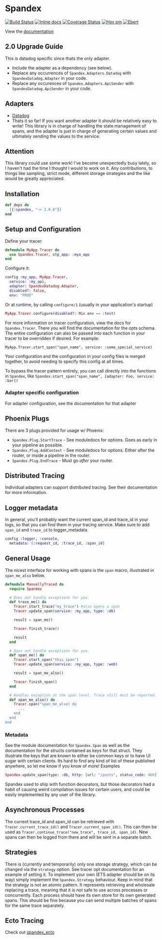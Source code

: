 # Spandex

[![Build Status](https://travis-ci.org/zachdaniel/spandex.svg?branch=master)](https://travis-ci.org/zachdaniel/spandex)
[![Inline docs](http://inch-ci.org/github/zachdaniel/spandex.svg)](http://inch-ci.org/github/zachdaniel/spandex)
[![Coverage Status](https://coveralls.io/repos/github/zachdaniel/spandex/badge.svg)](https://coveralls.io/github/zachdaniel/spandex)
[![Hex pm](http://img.shields.io/hexpm/v/spandex.svg?style=flat)](https://hex.pm/packages/spandex)
[![Ebert](https://ebertapp.io/github/zachdaniel/spandex.svg)](https://ebertapp.io/github/zachdaniel/spandex)

View the [documentation](https://hexdocs.pm/spandex)


## 2.0 Upgrade Guide

This is datadog specific since thats the only adapter.

* Include the adapter as a dependency (see below).
* Replace any occurrences of `Spandex.Adapters.Datadog` with `SpandexDatadog.Adapter` in your code.
* Replace any occurences of `Spandex.Adapters.ApiSender` with `SpandexDatadog.ApiSender` in your code.

## Adapters

* [Datadog](https://github.com/zachdaniel/spandex_datadog)
* Thats it so far! If you want another adapter it should be relatively easy to write! This library is in charge of handling the state management of spans, and the adapter is just in charge of generating certain values and ultimately sending the values to the service.

## Attention

This library could use some work! I've become unexpectedly busy lately, so I haven't had the time I thought I would to work on it. Any contributions, to things like sampling, strict mode, different storage strategies and the like would be greatly appreciated.

## Installation

```elixir
def deps do
  [{:spandex, "~> 2.0.0"}]
end
```

## Setup and Configuration

Define your tracer:

```elixir
defmodule MyApp.Tracer do
  use Spandex.Tracer, otp_app: :mya_app
end
```

Configure it:

```elixir
config :my_app, MyApp.Tracer,
  service: :my_api,
  adapter: SpandexDatadog.Adapter,
  disabled?: false,
  env: "PROD"
```

Or at runtime, by calling `configure/1` (usually in your application's startup)

```elixir
MyApp.Tracer.configure(disabled?: Mix.env == :test)
```

For more information on tracer configuration, view the docs for `Spandex.Tracer`. There you will find the documentation for the opts schema. The entire configuration can also be passed into each function in your tracer to be overridden if desired. For example:

`MyApp.Tracer.start_span("span_name", service: :some_special_service)`

Your configuration and the configuration in your config files is merged together, to avoid needing to specify this config at all times.

To bypass the tracer pattern entirely, you can call directly into the functions in `Spandex`, like `Spandex.start_span("span_name", [adapter: Foo, service: :bar])`

### Adapter specific configuration

For adapter configuration, see the documentation for that adapter

## Phoenix Plugs

There are 3 plugs provided for usage w/ Phoenix:

* `Spandex.Plug.StartTrace` - See moduledocs for options. Goes as early in your pipeline as possible.
* `Spandex.Plug.AddContext` - See moduledocs for options. Either after the router, or inside a pipeline in the router.
* `Spandex.Plug.EndTrace` - Must go *after* your router.

## Distributed Tracing

Individual adapters can support distributed tracing. See their documentation for more information.

## Logger metadata

In general, you'll probably want the current span_id and trace_id in your logs, so that you can find them in your tracing service. Make sure to add `span_id` and `trace_id` to logger_metadata

```elixir
config :logger, :console,
  metadata: [:request_id, :trace_id, :span_id]
```

## General Usage

The nicest interface for working with spans is the `span` macro, illustrated in `span_me_also` below.

```elixir
defmodule ManuallyTraced do
  require Spandex

  # Does not handle exceptions for you.
  def trace_me() do
    Tracer.start_trace("my_trace") #also opens a span
    Tracer.update_span(service: :my_app, type: :db)

    result = span_me()

    Tracer.finish_trace()

    result
  end

  # Does not handle exceptions for you.
  def span_me() do
    Tracer.start_span("this_span")
    Tracer.update_span(service: :my_app, type: :web)

    result = span_me_also()

    Tracer.finish_span()
  end

  # Handles exception at the span level. Trace still must be reported.
  def span_me_also() do
    Tracer.span("span_me_also) do
      ...
    end
  end
end
```

### Metadata

See the module documentation for `Spandex.Span` as well as the documentation for the structs
contained as keys for that struct. They illustrate the keys that are known to either be common
keys or to have UI sugar with certain clients. Its hard to find any kind of list of these published
anywhere, so let me know if you know of more! Examples

```elixir
Spandex.update_span(type: :db, http: [url: "/posts", status_code: 400], sql_query: [query: "SELECT * FROM posts", rows: 10])
```

Spandex used to ship with function decorators, but those decorators had a habit of causing weird compilation issues for certain users, and could be easily implemented by any user of the library.

## Asynchronous Processes

The current trace_id and span_id can be retrieved with `Tracer.current_trace_id()` and `Tracer.current_span_id()`. This can then be used as `Tracer.continue_trace("new_trace", trace_id, span_id)`. New spans can then be logged from there and will be sent in a separate batch.

## Strategies

There is (currently and temporarily) only one storage strategy, which can be changed via the `strategy` option. See tracer opt documentation for an example of setting it. To implement your own (ETS adapter should be on its way) simply implement the `Spandex.Strategy` behaviour. Keep in mind that the strategy is not an atomic pattern. It represents retrieving and wholesale replacing a trace, meaning that it is *not* safe to use across processes or concurrently. Each process should have its own store for its own generated spans. This should be fine because you can send multiple batches of spans for the same trace separately.

## Ecto Tracing

Check out [spandex_ecto](https://github.com/spandex-project/spandex_ecto)
